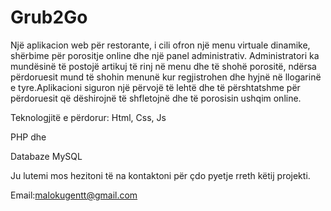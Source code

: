 # Grub2Go

Një aplikacion web për restorante, i cili ofron një menu virtuale dinamike, shërbime për porositje online dhe një panel administrativ. Administratori ka mundësinë të postojë artikuj të rinj në menu dhe të shohë porositë, ndërsa përdoruesit mund të shohin menunë kur regjistrohen dhe hyjnë në llogarinë e tyre.Aplikacioni siguron një përvojë të lehtë dhe të përshtatshme për përdoruesit që dëshirojnë të shfletojnë dhe të porosisin ushqim online.

Teknologjitë e përdorur:
Html, Css, Js

PHP dhe 

Databaze MySQL

Ju lutemi mos hezitoni të na kontaktoni për çdo pyetje rreth këtij projekti.

Email:malokugentt@gmail.com
